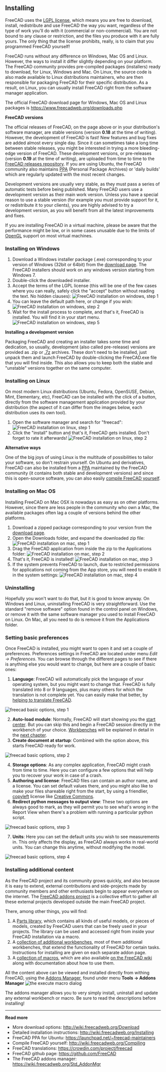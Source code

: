 ## Installing



FreeCAD uses the [LGPL license](https://en.wikipedia.org/wiki/GNU_Lesser_General_Public_License), which means you are free to download, install, redistribute and use FreeCAD the way you want, regardless of the type of work you'll do with it (commercial or non-commercial). You are not bound to any clause or restriction, and the files you produce with it are fully yours. The only thing that the license prohibits, really, is to claim that you programmed FreeCAD yourself!

FreeCAD runs without any difference on Windows, Mac OS and Linux. However, the ways to install it differ slightly depending on your platform. The FreeCAD community provides pre-compiled packages (installers) ready to download, for Linux, Windows and Mac. On Linux, the source code is also made available to Linux distributions maintainers, who are then responsible for packaging FreeCAD for their specific distribution. As a result, on Linux, you can usually install FreeCAD right from the software manager application.

The official FreeCAD download page for Windows, Mac OS and Linux packages is https://www.freecadweb.org/downloads.php

**FreeCAD versions**

The official releases of FreeCAD, on the page above or in your distribution's software manager, are stable versions (version **0.18** at the time of writing). However, the development of FreeCAD is fast! New features and bug fixes are added almost every single day. Since it can sometimes take a long time between stable releases, you might be interested in trying a more bleeding-edge version of FreeCAD. These development versions, or pre-releases (version **0.19** at the time of writing), are uploaded from time to time to the [FreeCAD releases repository](https://github.com/FreeCAD/FreeCAD/releases). If you are using Ubuntu, the FreeCAD community also maintains [PPA](https://launchpad.net/~freecad-maintainers/+archive/ubuntu/freecad-daily) (Personal Package Archives) or 'daily builds' which are regularly updated with the most recent changes.

Development versions are usually very stable, as they must pass a series of automatic tests before being published. Many FreeCAD users use a development version as their main work version. Unless you have a special reason to use a stable version (for example you must provide support for it, or redistribute it to your clients), you are highly advised to try a development version, as you will benefit from all the latest improvements and fixes.

If you are installing FreeCAD in a virtual machine, please be aware that the performance might be low, or in some cases unusable due to the limits of [OpenGL](https://en.wikipedia.org/wiki/OpenGL) support on most virtual machines.



### Installing on Windows

1. Download a Windows installer package (.exe) corresponding to your version of Windows (32bit or 64bit) from  the [download page](https://www.freecadweb.org/downloads.php). The FreeCAD installers should work on any windows version starting from Windows 7.
2. Double-click the downloaded installer.
3. Accept the terms of the LGPL license (this will be one of the few cases where you can really, safely click the "accept" button without reading the text. No hidden clauses):
![FreeCAD installation on windows, step 1](../images/Freecad-windows-install-01.jpg)
4. You can leave the default path here, or change if you wish:
  ![FreeCAD installation on windows, step 2](../images/Freecad-windows-install-02.jpg)
7. Wait for the install process to complete, and that's it, FreeCAD is installed. You will find it in your start menu.
![FreeCAD installation on windows, step 5](../images/Freecad-windows-install-05.jpg)

**Installing a development version**

Packaging FreeCAD and creating an installer takes some time and dedication, so usually, development (also called pre-release) versions are provided as .zip or [.7z](https://www.7-zip.org/) archives. These don't need to be installed, just unpack them and launch FreeCAD by double-clicking the FreeCAD.exe file that you will find inside. This also allows you to keep both the stable and "unstable" versions together on the same computer.



### Installing on Linux

On most modern Linux distributions (Ubuntu, Fedora, OpenSUSE, Debian, Mint, Elementary, etc), FreeCAD can be installed with the click of a button, directly from the software management application provided by your distribution (the aspect of it can differ from the images below, each distribution uses its own tool).

1. Open the software manager and search for "freecad":
![FreeCAD installation on linux, step 1](../images/Freecad-linux-install-01.jpg)
2. Click the "install" button and that's it, FreeCAD gets installed. Don't forget to rate it afterwards!
![FreeCAD installation on linux, step 2](../images/Freecad-linux-install-02.jpg)

**Alternative ways**

One of the big joys of using Linux is the multitude of possibilities to tailor your software, so don't restrain yourself. On Ubuntu and derivatives, FreeCAD can also be installed from a [PPA](https://launchpad.net/~freecad-maintainers) maintained by the FreeCAD community (it contains both stable and development versions) and since this is open-source software, you can also easily [compile FreeCAD yourself](http://www.freecadweb.org/wiki/index.php?title=Compiling).



### Installing on  Mac OS

Installing FreeCAD on Mac OSX is nowadays as easy as on other platforms. However, since there are less people in the community who own a Mac, the available packages often lag a couple of versions behind the other platforms.

1. Download a zipped package corresponding to your version from  the [download page](https://github.com/FreeCAD/FreeCAD/releases).
2. Open the Downloads folder, and expand the downloaded zip file:
![FreeCAD installation on mac, step 1](../images/Freecad-mac-01.jpg)
3. Drag the FreeCAD application from inside the zip to the Applications folder:
![FreeCAD installation on mac, step 2](../images/Freecad-mac-02.jpg)
4. That's it, FreeCAD is installed!
![FreeCAD installation on mac, step 3](../images/Freecad-mac-03.jpg)
5. If the system prevents FreeCAD to launch, due to restricted permissions for applications not coming from the App store, you will need to enable it in the system settings:
![FreeCAD installation on mac, step 4](../images/Freecad-mac-04.jpg)



### Uninstalling

Hopefully you won't want to do that, but it is good to know anyway. On Windows and Linux, uninstalling FreeCAD is very straightforward. Use the standard "remove software" option found in the control panel on Windows, or remove it with the same software manager you used to install FreeCAD on Linux. On Mac, all you need to do is remove it from the Applications folder.



### Setting basic preferences

Once FreeCAD is installed, you might want to open it and set a couple of preferences. Preferences settings in FreeCAD are located under menu *Edit → Preferences*. You can browse through the different pages to see if there is anything else you would want to change, but here are a couple of basic ones:

1. **Language**: FreeCAD will automatically pick the language of your operating system, but you might want to change that. FreeCAD is fully translated into 8 or 9 languages, plus many others for which the translation is not complete yet. You can easily make that better, by [helping to translate FreeCAD](https://crowdin.com/project/freecad).

![freecad basic options, step 1](../images/Freecad-basic-options01.jpg)

2. **Auto-load module**: Normally, FreeCAD will start showing you the [start center](https://wiki.freecadweb.org/Start_Workbench). But you can skip this and begin a FreeCAD session directly in the workbench of your choice. [Workbenches](http://www.freecadweb.org/wiki/index.php?title=Workbenches) will be explained in detail in the [next chapter](the_freecad_interface.md).
3. **Create document at startup**: Combined with the option above, this starts FreeCAD ready for work.

![freecad basic options, step 2](../images/Freecad-basic-options02.jpg)

4. **Storage options**: As any complex application, FreeCAD might crash from time to time. Here you can configure a few options that will help you to recover your work in case of a crash.
5. **Authoring and license**: FreeCAD files can contain an author name, and a license. You can set default values there, and you might also like to make your files shareable right from the start, by using a friendlier, [copyleft](https://en.wikipedia.org/wiki/Copyleft) license like [Creative Commons](https://creativecommons.org/).
6. **Redirect python messages to output view**: These two options are always good to mark, as they will permit you to see what's wrong in the Report View when there's a problem with running a particular python script.

![freecad basic options, step 3](../images/Freecad-basic-options03.jpg)

7. **Units**: Here you can set the default units you wish to see measurements in.  This only affects the display, as FreeCAD always works in real-world units. You can change this anytime, without modifying the model.

![freecad basic options, step 4](../images/Freecad-basic-options04.jpg)



### Installing additional content

As the FreeCAD project and its community grows quickly, and also because it is easy to extend, external contributions and side-projects made by community members and other enthusiasts begin to appear everywhere on the internet. The [FreeCAD addons project](https://github.com/FreeCAD-addons) is a collective effort to gather all these external projects developed outside the main FreeCAD project.

There, among other things, you will find:

1. A [Parts library](https://github.com/FreeCAD/FreeCAD-library), which contains all kinds of useful models, or pieces of models, created by FreeCAD users that can be freely used in your projects. The library can be used and accessed right from inside your FreeCAD installation via a macro.
2. A [collection of additional workbenches](https://github.com/FreeCAD/FreeCAD-addons), most of them additional workbenches, that extend the functionality of FreeCAD for certain tasks. Instructions for installing are given on each separate addon page.
3. A [collection of macros](https://github.com/FreeCAD/FreeCAD-macros), which are also available [on the FreeCAD wiki](http://www.freecadweb.org/wiki/index.php?title=Macros_recipes) along with documentation about how to use them.

All the content above can be viewed and installed directly from withing FreeCAD, using the [Addons Manager](https://wiki.freecadweb.org/Std_AddonMgr), found under menu **Tools → Addons Manager**
![the execute macro dialog](../images/Macro_installer_01.jpg)



The addons manager allows you to very simply install, uninstall and update any external workbench or macro. Be sure to read the descriptions before installing!



-----

**Read more**

* More download options: http://wiki.freecadweb.org/Download
* Detailed installation instructions: http://wiki.freecadweb.org/Installing
* FreeCAD PPA for Ubuntu: https://launchpad.net/~freecad-maintainers
* Compile FreeCAD yourself: http://wiki.freecadweb.org/Compiling
* FreeCAD translations: https://crowdin.com/project/freecad
* FreeCAD github page: https://github.com/FreeCAD
* The FreeCAD addons manager: https://wiki.freecadweb.org/Std_AddonMgr
